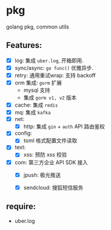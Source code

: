 # pkg
golang pkg, common utils


## Features:

- [x] log: 集成 `uber.log`, 开箱即用.
- [x] sync/async: `go func()` 优雅异步.
- [x] retry: 通用重试wrap: 支持 backoff
- [x] orm 集成: `gorm` 扩展
    - mysql 支持
    - 集成 `gorm v1, v2` 版本
- [x] cache: 集成 `redis`
- [x] mq: 集成 `kafka`
- [x] net:
    - [x] http: 集成 `gin` + `auth` API 路由鉴权
- [x] config:
    - [x] toml 格式配置文件读取
- [x] text:
    - [x] xss: 预防 xss 校验
- [x] com: 第三方企业 API SDK 接入
    - [x] jpush: 极光推送
    - [x] sendcloud: 搜狐短信服务


## require:

- uber.log
